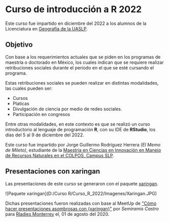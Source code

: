 # Curso de introducción a R 2022

Este curso fue impartido en diciembre del 2022 a los alumnos de la Licenciatura en [Geografía de la UASLP](https://sociales.uaslp.mx/Paginas/Licenciaturas/786#gsc.tab=0).

## Objetivo

Con base a los requerimientos actuales que se piden en los programas de maestría o doctorado en México, los cuales indican que se requiere realizar retribuciones sociales durante el periodo en el que se esté cursando el programa. 

Estas retribuciones sociales se pueden realizar en distintas modalidades, las cuales pueden ser:

 - Cursos
 - Platicas
 - Divulgación de ciencia por medio de redes sociales.
 - Participación en congresos

Entre otras modalidades, en este contexto es que se realizó un curso introductorio al lenguaje de programación **R**, con su IDE de **RStudio**, los días del 5 al 9 de diciembre del 2022.

Este curso fue impartido por Jorge Guillermo Rodríguez Herrera *(El Memo de Mileto)*, estudiante de la [Maestría en Ciencias en Innovación en Manejo de Recursos Naturales en el COLPOS, Campus SLP](https://www.colpos.mx/cp_pdf/campus/campus-slp/TripticoCampusSLP_2023.pdf).

## Presentaciones con xaringan 


Las presentaciones de este curso se generaron con el paquete [xaringan](https://github.com/yihui/xaringan).


![Paquete xaringan](D:/Curso R/Curso_R_2022/Imagenes/Xaringan.JPG)


Dichas presentaciones fueron realizadas con base al MeetUp de ["Cómo hacer presentaciones asombrosas con {xaringan}"](https://www.youtube.com/watch?v=A6QxwKkWYeE&t=364s) por *Semiramis Castro* para [Rladies Monterrey](https://meetup.com/es-ES/rladies-monterrey/) el, 01 de agosto del 2020.
